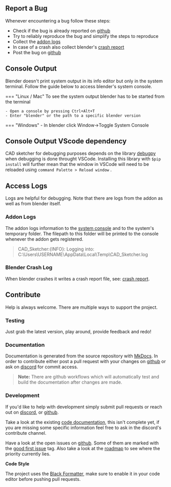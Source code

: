 ## Report a Bug
Whenever encountering a bug follow these steps:

- Check if the bug is already reported on [github](https://github.com/hlorus/CAD_Sketcher/labels/bug)
- Try to reliably reproduce the bug and simplify the steps to reproduce
- Collect the [addon logs](#access-logs)
- In case of a crash also collect blender's [crash report](https://docs.blender.org/manual/en/latest/troubleshooting/crash.html#:~:text=%2Do%20%25MEM%20.-,Crash%20Log,as%20some%20other%20debug%20information)
- Post the bug on [github](https://github.com/hlorus/CAD_Sketcher/issues/new?assignees=&labels=bug&template=bug-report.md&title=%5BBUG%5D)

## Console Output
Blender doesn't print system output in its info editor but only in the
system terminal. Follow the guide below to access blender's system console.

=== "Linux / Mac"
    To see the system output blender has to be started from the terminal

    - Open a console by pressing Ctrl+Alt+T
    - Enter "blender" or the path to a specific blender version

=== "Windows"
    - In blender click Window->Toggle System Console
## Console Output VScode dependency

CAD sketcher for debugging purposes depends on the library [debugpy](https://pypi.org/project/debugpy/) when debugging is done
throught VSCode. Installing this library with ```$pip install```  will further mean that the window in VSCode will need to be reloaded using  ```command Palette > Reload window``` .

## Access Logs
Logs are helpful for debugging. Note that there are logs from the addon as well as from blender itself.

### Addon Logs
The addon logs information to the [system console](#console-output) and to the system's temporary
folder. The filepath to this folder will be printed to the console whenever the
addon gets registered.

> CAD_Sketcher:{INFO}: Logging into: C:\Users\USERNAME\AppData\Local\Temp\CAD_Sketcher.log

### Blender Crash Log
When blender crashes it writes a crash report file, see: [crash report](https://docs.blender.org/manual/en/latest/troubleshooting/crash.html#crash-log).


## Contribute
Help is always welcome. There are multiple ways to support the project.

### Testing
Just grab the latest version, play around, provide feedback and redo!

### Documentation
Documentation is generated from the source repository with [MkDocs](https://www.mkdocs.org/).
In order to contribute either post a pull request with your changes on
[github](https://github.com/hlorus/CAD_Sketcher) or ask on [discord](https://discord.gg/GzpJsShgxa) for commit access.

> **Note:** There are github workflows which will automatically test and build the documentation after changes are made. 

<!-- TODO: Workboard -->

### Development
If you'd like to help with development simply submit pull requests or reach out on
[discord](https://discord.gg/GzpJsShgxa), or [github](https://github.com/hlorus/CAD_Sketcher).

Take a look at the existing [code documentation](code_docs.md), this isn't complete yet,
if you are missing some specific information feel free to ask in the discord's contribute channel.

Have a look at the open issues on [github](https://github.com/hlorus/CAD_Sketcher/issues). Some of them are marked with the [good first issue](https://github.com/hlorus/CAD_Sketcher/issues?q=is%3Aissue+is%3Aopen+label%3A%22good+first+issue%22) tag. Also take a look at
the [roadmap](https://github.com/users/hlorus/projects/1) to see where the priority
currently lies.

**Code Style**

The project uses the [Black Formatter](https://github.com/psf/black), make sure to enable it in your code editor before pushing pull requests. 

<!-- ### Donate -->
